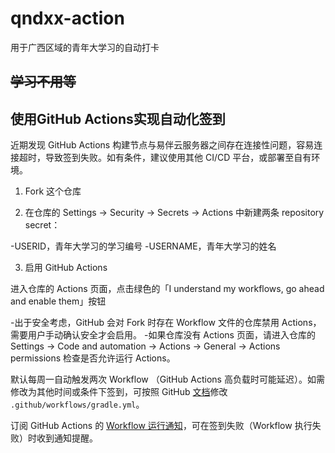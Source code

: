 # qndxx-action
用于广西区域的青年大学习的自动打卡
## ~~学习不用等~~

## 使用GitHub Actions实现自动化签到
近期发现 GitHub Actions 构建节点与易伴云服务器之间存在连接性问题，容易连接超时，导致签到失败。如有条件，建议使用其他 CI/CD 平台，或部署至自有环境。

1. Fork 这个仓库

2. 在仓库的 Settings -> Security -> Secrets -> Actions 中新建两条 repository secret：

-USERID，青年大学习的学习编号
-USERNAME，青年大学习的姓名

3. 启用 GitHub Actions

进入仓库的 Actions 页面，点击绿色的「I understand my workflows, go ahead and enable them」按钮

-出于安全考虑，GitHub 会对 Fork 时存在 Workflow 文件的仓库禁用 Actions，需要用户手动确认安全才会启用。
-如果仓库没有 Actions 页面，请进入仓库的 Settings -> Code and automation -> Actions -> General -> Actions permissions 检查是否允许运行 Actions。

默认每周一自动触发两次 Workflow （GitHub Actions 高负载时可能延迟）。如需修改为其他时间或条件下签到，可按照 GitHub [文档](https://docs.github.com/cn/actions/using-workflows/triggering-a-workflow)修改 `.github/workflows/gradle.yml`。

订阅 GitHub Actions 的 [Workflow 运行通知](https://docs.github.com/cn/actions/monitoring-and-troubleshooting-workflows/notifications-for-workflow-runs)，可在签到失败（Workflow 执行失败）时收到通知提醒。
